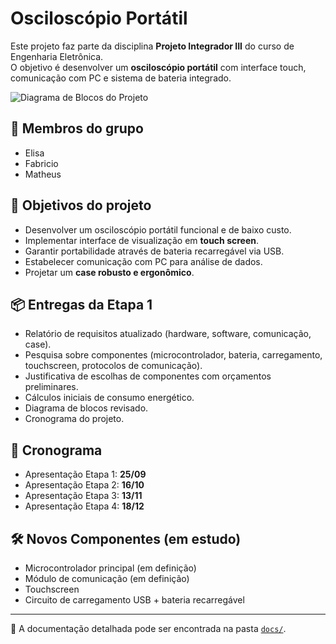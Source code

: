 # Osciloscópio Portátil

Este projeto faz parte da disciplina **Projeto Integrador III** do curso de Engenharia Eletrônica.  
O objetivo é desenvolver um **osciloscópio portátil** com interface touch, comunicação com PC e sistema de bateria integrado.

![Diagrama de Blocos do Projeto](docs/etapa-1/Diagrama1.png)

## 👥 Membros do grupo
- Elisa  
- Fabricio  
- Matheus  

## 🎯 Objetivos do projeto
- Desenvolver um osciloscópio portátil funcional e de baixo custo.  
- Implementar interface de visualização em **touch screen**.  
- Garantir portabilidade através de bateria recarregável via USB.  
- Estabelecer comunicação com PC para análise de dados.  
- Projetar um **case robusto e ergonômico**.  

## 📦 Entregas da Etapa 1
- Relatório de requisitos atualizado (hardware, software, comunicação, case).  
- Pesquisa sobre componentes (microcontrolador, bateria, carregamento, touchscreen, protocolos de comunicação).  
- Justificativa de escolhas de componentes com orçamentos preliminares.  
- Cálculos iniciais de consumo energético.  
- Diagrama de blocos revisado.  
- Cronograma do projeto.  

## 📅 Cronograma
- Apresentação Etapa 1: **25/09**  
- Apresentação Etapa 2: **16/10**  
- Apresentação Etapa 3: **13/11**  
- Apresentação Etapa 4: **18/12**  

## 🛠️ Novos Componentes (em estudo)
- Microcontrolador principal (em definição)  
- Módulo de comunicação (em definição)  
- Touchscreen  
- Circuito de carregamento USB + bateria recarregável  

---
📌 A documentação detalhada pode ser encontrada na pasta [`docs/`](docs/).
